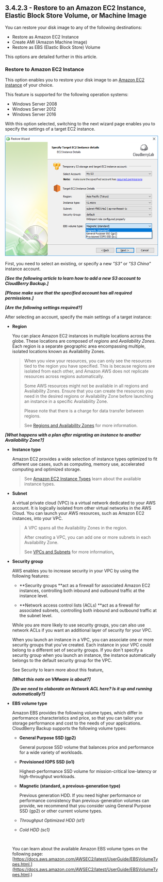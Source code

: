 ## 3.4.2.3 - Restore to an Amazon EC2 Instance, Elastic Block Store Volume, or Machine Image

You can restore your disk image to any of the following destinations:

* Restore as Amazon EC2 Instance
* Create AMI \(Amazon Machine Image\)
* Restore as EBS \(Elastic Block Store\) Volume

This options are detailed further in this article.

### Restore to Amazon EC2 Instance

This option enables you to restore your disk image to an [Amazon EC2 instance](https://aws.amazon.com/ec2/instance-types/) of your choice.

This feature is supported for the following operation systems:

* Windows Server 2008
* Windows Server 2012
* Windows Server 2016

With this option selected, switching to the next wizard page enables you to specify the settings of a target EC2 instance.

![](/assets/image-based-to-ec2-instance-details.png)

First, you need to select an existing, or specify a new _"S3"_ or _"S3 China"_ instance account.

_**\[See the following article to learn how to add a new S3 account to CloudBerry Backup.\]**_

_**\[Please make sure that the specified account has all required permissions.\]**_

_**\[Are the following settings required?\]**_

After selecting an account, specify the main settings of a target instance:

* **Region**

  You can place Amazon EC2 instances in multiple locations across the globe. These locations are composed of _regions_ and _Availability Zones_. Each region is a separate geographic area encompassing multiple, isolated locations known as Availability Zones.

  > When you view your resources, you can only see the resources tied to the region you have specified. This is because regions are isolated from each other, and Amazon AWS does not replicate resources across regions automatically.  
  >   
  > Some AWS resources might not be available in all regions and Availability Zones. Ensure that you can create the resources you need in the desired regions or Availability Zone before launching an instance in a specific Availability Zone.  
  >   
  > Please note that there is a charge for data transfer between regions.  
  >   
  > See [Regions and Availability Zones](https://docs.aws.amazon.com/AWSEC2/latest/UserGuide/using-regions-availability-zones.html) for more information.

_**\[What happens with a plan after migrating an instance to another Availability Zone?\]**_



* **Instance type**

  Amazon EC2 provides a wide selection of instance types optimized to fit different use cases, such as computing, memory use, accelerated computing and optimized storage.

  > See [Amazon EC2 Instance Types](https://aws.amazon.com/ec2/instance-types/) learn about the available instance types.

* **Subnet**

  A virtual private cloud \(VPC\) is a virtual network dedicated to your AWS account. It is logically isolated from other virtual networks in the AWS Cloud. You can launch your AWS resources, such as Amazon EC2 instances, into your VPC.

  > A VPC spans all the Availability Zones in the region.
  >
  > After creating a VPC, you can add one or more subnets in each Availability Zone.
  >
  > See [VPCs and Subnets](https://docs.aws.amazon.com/AmazonVPC/latest/UserGuide/VPC_Subnets.html) for more information[.](https://docs.aws.amazon.com/AmazonVPC/latest/UserGuide/VPC_Subnets.html.)

* **Security group**

  AWS enables you to increase security in your VPC by using the following features:

  * **Security groups **act as a firewall for associated Amazon EC2 instances, controlling both inbound and outbound traffic at the instance level.

  * **Network access control lists \(ACLs\) **act as a firewall for associated subnets, controlling both inbound and outbound traffic at the subnet level.

  While you are more likely to use security groups, you can also use network ACLs if you want an additional layer of security for your VPC.

  When you launch an instance in a VPC, you can associate one or more security groups that you've created. Each instance in your VPC could belong to a different set of security groups. If you don't specify a security group when you launch an instance, the instance automatically belongs to the default security group for the VPC.

  See Security to learn more about this feature[.](https://docs.aws.amazon.com/AmazonVPC/latest/UserGuide/VPC_Security.html.)

  _**\[What this note on VMware is about?\]**_

  _**\[Do we need to elaborate on Network ACL here? Is it up and running automatically?\]**_

* **EBS volume type**

  Amazon EBS provides the following volume types, which differ in performance characteristics and price, so that you can tailor your storage performance and cost to the needs of your applications. CloudBerry Backup supports the following volume types:

  * **General Purpose SSD \(gp2\)**

    General purpose SSD volume that balances price and performance for a wide variety of workloads.

  * **Provisioned IOPS SSD \(io1\)**

    Highest-performance SSD volume for mission-critical low-latency or high-throughput workloads.

  * **Magnetic \(standard, a previous-generation type\)**

    Previous generation HDD. If you need higher performance or performance consistency than previous-generation volumes can provide, we recommend that you consider using General Purpose SSD \(gp2\) or other current volume types.

  * _Throughput Optimized HDD \(st1\)_

  * _Cold HDD \(sc1\)_

    ​

  You can learn about the available Amazon EBS volume types on the following page:[https://docs.aws.amazon.com/AWSEC2/latest/UserGuide/EBSVolumeTypes.html.](https://docs.aws.amazon.com/AWSEC2/latest/UserGuide/EBSVolumeTypes.html.)



